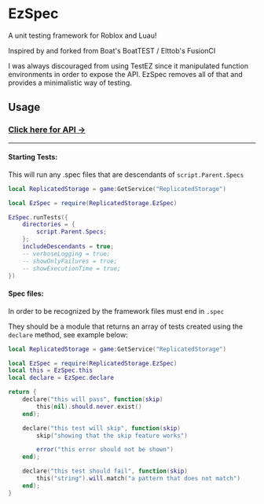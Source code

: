 # EzSpec
A unit testing framework for Roblox and Luau!

Inspired by and forked from Boat's BoatTEST / Elttob's FusionCI

I was always discouraged from using TestEZ since it manipulated function environments in order to expose the API. EzSpec removes all of that and provides a minimalistic way of testing.

## Usage

### [Click here for API →](API.md)

---

#### Starting Tests:
This will run any .spec files that are descendants of `script.Parent.Specs`

```Lua
local ReplicatedStorage = game:GetService("ReplicatedStorage")

local EzSpec = require(ReplicatedStorage.EzSpec)

EzSpec.runTests({
	directories = {
		script.Parent.Specs;
	};
	includeDescendants = true;
	-- verboseLogging = true;
	-- showOnlyFailures = true;
	-- showExecutionTime = true;
})

```

#### Spec files:
In order to be recognized by the framework files must end in `.spec`

They should be a module that returns an array of tests created using the `declare` method, see example below:
```Lua
local ReplicatedStorage = game:GetService("ReplicatedStorage")

local EzSpec = require(ReplicatedStorage.EzSpec)
local this = EzSpec.this
local declare = EzSpec.declare

return {
	declare("this will pass", function(skip)
		this(nil).should.never.exist()
	end);

	declare("this test will skip", function(skip)
		skip("showing that the skip feature works")

		error("this error should not be shown")
	end);

	declare("this test should fail", function(skip)
		this("string").will.match("a pattern that does not match")
	end);
}
```